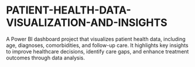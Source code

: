 # PATIENT-HEALTH-DATA-VISUALIZATION-AND-INSIGHTS
A Power BI dashboard project that visualizes patient health data, including age, diagnoses, comorbidities, and follow-up care. It highlights key insights to improve healthcare decisions, identify care gaps, and enhance treatment outcomes through data analysis.
